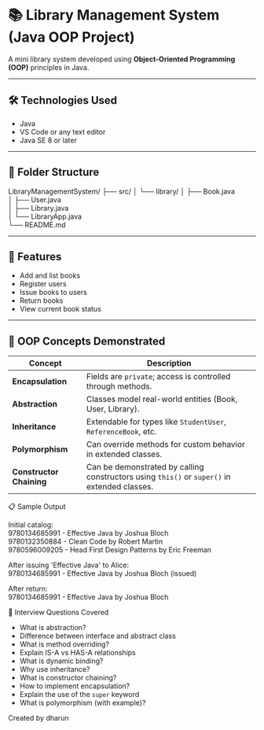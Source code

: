# 📚 Library Management System (Java OOP Project)

A mini library system developed using **Object-Oriented Programming (OOP)** principles in Java.

---

## 🛠️ Technologies Used

- Java
- VS Code or any text editor
- Java SE 8 or later

---

## 📁 Folder Structure

LibraryManagementSystem/
├── src/
│   └── library/
│       ├── Book.java  
│       ├── User.java  
│       ├── Library.java  
│       └── LibraryApp.java  
└── README.md

---

## 📖 Features

- Add and list books
- Register users
- Issue books to users
- Return books
- View current book status

---

## 🧠 OOP Concepts Demonstrated

| Concept           | Description |
|------------------|-------------|
| **Encapsulation** | Fields are `private`; access is controlled through methods. |
| **Abstraction**   | Classes model real-world entities (Book, User, Library). |
| **Inheritance**   | Extendable for types like `StudentUser`, `ReferenceBook`, etc. |
| **Polymorphism**  | Can override methods for custom behavior in extended classes. |
| **Constructor Chaining** | Can be demonstrated by calling constructors using `this()` or `super()` in extended classes. |



📋 Sample Output

Initial catalog:  
9780134685991 - Effective Java by Joshua Bloch  
9780132350884 - Clean Code by Robert Martin  
9780596009205 - Head First Design Patterns by Eric Freeman  

After issuing 'Effective Java' to Alice:  
9780134685991 - Effective Java by Joshua Bloch (issued)  


After return:  
9780134685991 - Effective Java by Joshua Bloch  




💬 Interview Questions Covered

- What is abstraction?
- Difference between interface and abstract class
- What is method overriding?
- Explain IS-A vs HAS-A relationships
- What is dynamic binding?
- Why use inheritance?
- What is constructor chaining?
- How to implement encapsulation?
- Explain the use of the `super` keyword
- What is polymorphism (with example)?



Created by dharun  

